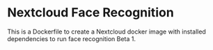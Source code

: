 # Nextcloud Face Recognition

This is a Dockerfile to create a Nextcloud docker image with installed dependencies to run face recognition Beta 1.
